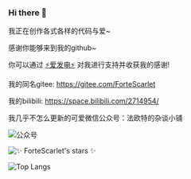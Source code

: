 ### Hi there 👋

<p>

我正在创作各式各样的代码与爱~

感谢你能够来到我的github~

你可以通过 [⚡爱发电⚡](https://afdian.net/@ForteScarlet) 对我进行支持并收获我的感谢! 

我的同名gitee: https://gitee.com/ForteScarlet 

我的bilibili: https://space.bilibili.com/2714954/

我几乎不怎么更新的可爱微信公众号：法欧特的杂谈小铺

</p>

![](https://s1.ax1x.com/2020/09/10/wYQC6K.md.png "公众号")


![](https://github-readme-stats.vercel.app/api?username=ForteScarlet&show_icons=true&theme=Gradient&bg_color=FE0000,FFAFAF,F6FD9F "✨ ForteScarlet's stars ✨")

<!--
<img src="https://github-readme-stats.vercel.app/api?username=ForteScarlet&show_icons=true&theme=Gradient" align="right" alt="✨ ForteScarlet's stars ✨" />
-->


![Top Langs](https://github-readme-stats.vercel.app/api/top-langs/?username=ForteScarlet)


<!--
**ForteScarlet/ForteScarlet** is a ✨ _special_ ✨ repository because its `README.md` (this file) appears on your GitHub profile.

Here are some ideas to get you started:

- 🔭 I’m currently working on ...
- 🌱 I’m currently learning ...
- 👯 I’m looking to collaborate on ...
- 🤔 I’m looking for help with ...
- 💬 Ask me about ...
- 📫 How to reach me: ...
- 😄 Pronouns: ...
- ⚡ Fun fact: ...
-->


